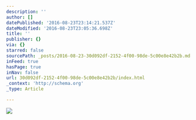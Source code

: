 ```yaml
---
description: ''
author: []
datePublished: '2016-08-23T23:14:21.537Z'
dateModified: '2016-08-23T23:05:36.698Z'
title: ''
publisher: {}
via: {}
starred: false
sourcePath: _posts/2016-08-23-30d092df-2152-4f00-98de-5c00e8e42b2b.md
inFeed: true
hasPage: true
inNav: false
url: 30d092df-2152-4f00-98de-5c00e8e42b2b/index.html
_context: 'http://schema.org'
_type: Article

---
```

![](https://the-grid-user-content.s3-us-west-2.amazonaws.com/8ab698cf-508f-4de2-955b-1f77047762f3.jpg)